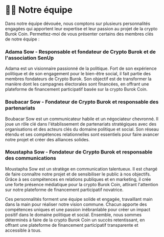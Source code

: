 # 👨🏫 Notre équipe

Dans notre équipe dévouée, nous comptons sur plusieurs personnalités engagées qui apportent leur expertise et leur passion au projet de la crypto Burok Coin. Permettez-moi de vous présenter certains des membres clés de notre équipe :

### Adama Sow - Responsable et fondateur de Crypto Burok et de l'association SenUp

&#x20;Adama est un visionnaire passionné de la politique. Fort de son expérience politique et de son engagement pour le bien-être social, il fait partie des membres fondateurs de Crypto Burok. Son objectif est de transformer la manière dont les campagnes électorales sont financées, en offrant une plateforme de financement participatif basée sur la crypto Burok Coin.

### Boubacar Sow - Fondateur de Crypto Burok et responsable des partenariats&#x20;

Boubacar Sow est un communicateur habile et un négociateur chevronné. Il joue un rôle clé dans l'établissement de partenariats stratégiques avec des organisations et des acteurs clés du domaine politique et social. Son réseau étendu et ses compétences relationnelles sont essentiels pour faire avancer notre projet et créer des alliances solides.

### Moustapha Sow - Fondateur de Crypto Burok et responsable des communications

&#x20;Moustapha Sow est un stratège en communication talentueux. Il est chargé de faire connaître notre projet et de sensibiliser le public à nos objectifs. Grâce à ses compétences en relations publiques et en marketing, il crée une forte présence médiatique pour la crypto Burok Coin, attirant l'attention sur notre plateforme de financement participatif novatrice.

Ces personnalités forment une équipe solide et engagée, travaillant main dans la main pour réaliser notre vision commune. Chacun apporte des compétences uniques et une passion inébranlable pour créer un impact positif dans le domaine politique et social. Ensemble, nous sommes déterminés à faire de la crypto Burok Coin un succès retentissant, en offrant une plateforme de financement participatif transparente et accessible à tous.
